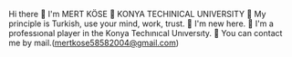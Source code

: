 Hi there 👋 I'm MERT KÖSE
🏫 KONYA TECHINICAL UNIVERSITY
🫡 My principle is Turkish, use your mind, work, trust.
👀 I'm new here.
🏀 I'm a professıonal player in the Konya Techınıcal Unıversıty.
📠 You can contact me by mail.(mertkose58582004@gmail.com)
